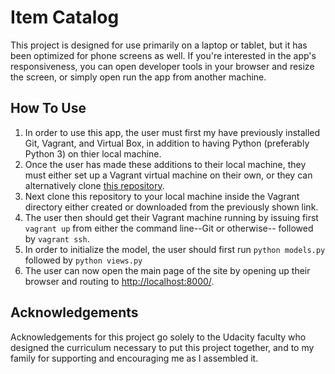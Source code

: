 # Item Catalog

This project is designed for use primarily on a laptop or tablet, but it has been optimized for phone screens as well. If you're interested in the app's responsiveness, you can open developer tools in your browser and resize the screen, or simply open run the app from another machine.

## How To Use

1. In order to use this app, the user must first my have previously installed Git, Vagrant, and Virtual Box, in addition to having Python (preferably Python 3) on thier local machine.
2. Once the user has made these additions to their local machine, they must either set up a Vagrant virtual machine on their own, or they can alternatively clone [this repository](https://github.com/udacity/fullstack-nanodegree-vm).
4. Next clone this repository to your local machine inside the Vagrant directory either created or downloaded from the previously shown link.
3. The user then should get their Vagrant machine running by issuing first ```vagrant up``` from either the command line--Git or otherwise-- followed by ```vagrant ssh```.
4. In order to initialize the model, the user should first run ```python models.py``` followed by ```python views.py```
5. The user can now open the main page of the site by opening up their browser and routing to [http://localhost:8000/](http://localhost:8000/).

## Acknowledgements

Acknowledgements for this project go solely to the Udacity faculty who designed the curriculum necessary to put this project together, and to my family for supporting and encouraging me as I assembled it.
